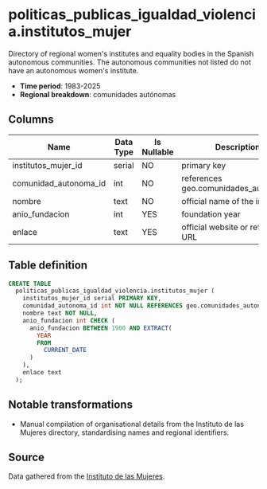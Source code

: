 # politicas_publicas_igualdad_violencia.institutos_mujer

Directory of regional women's institutes and equality bodies in the Spanish autonomous communities. The autonomous communities not listed do not have an autonomous women's institute.

- **Time period**: 1983-2025
- **Regional breakdown**: comunidades autónomas

## Columns

| Name | Data Type | Is Nullable | Description |
| --- | --- | --- | --- |
| institutos_mujer_id | serial | NO | primary key |
| comunidad_autonoma_id | int | NO | references geo.comunidades_autonomas |
| nombre | text | NO | official name of the institute |
| anio_fundacion | int | YES | foundation year |
| enlace | text | YES | official website or reference URL |

## Table definition

```sql
CREATE TABLE
  politicas_publicas_igualdad_violencia.institutos_mujer (
    institutos_mujer_id serial PRIMARY KEY,
    comunidad_autonoma_id int NOT NULL REFERENCES geo.comunidades_autonomas (comunidad_autonoma_id),
    nombre text NOT NULL,
    anio_fundacion int CHECK (
      anio_fundacion BETWEEN 1900 AND EXTRACT(
        YEAR
        FROM
          CURRENT_DATE
      )
    ),
    enlace text
  );
```

## Notable transformations

- Manual compilation of organisational details from the Instituto de las Mujeres directory, standardising names and regional identifiers.

## Source

Data gathered from the <a href="https://www.inmujeres.gob.es/servRecursos/OrganismosIgualdad/AmbitoEstatal/AmbitoEstatal.htm" target="_blank">Instituto de las Mujeres</a>.

